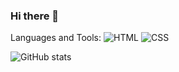 ### Hi there 👋

Languages and Tools:
![HTML](https://img.shields.io/badge/HTML5-0B0A0C?style=for-the-badge&logo=html5&logoColor=white)
![CSS](https://img.shields.io/badge/CSS3-0B0A0C?style=for-the-badge&logo=css3&logoColor=white)


![GitHub stats](https://github-readme-stats.vercel.app/api?username=aanddi&theme=dark&show_icons=true)
